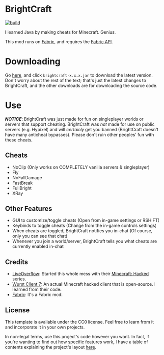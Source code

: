 # BrightCraft
[![build](https://github.com/Bright-Shard/BrightCraft/actions/workflows/build.yml/badge.svg)](https://github.com/Bright-Shard/BrightCraft/actions/workflows/build.yml)

I learned Java by making cheats for Minecraft. Genius.

This mod runs on [Fabric](https://fabricmc.net), and requires the [Fabric API](https://modrinth.com/mod/fabric-api).



# Downloading
Go [here](https://github.com/Bright-Shard/BrightCraft/releases/tag/latest), and click `brightcraft-x.x.x.jar`
to download the latest version. Don't worry about the rest of the text; that's just the latest changes to BrightCraft,
and the other downloads are for downloading the source code.



# Use
***NOTICE***: BrightCraft was just made for fun on singleplayer worlds or servers that support cheating. BrightCraft
was *not* made for use on public servers (e.g. Hypixel) and will *certainly* get you banned (BrightCraft doesn't have
many anticheat bypasses). Please don't ruin other peoples' fun with these cheats.
## Cheats
- NoClip (Only works on COMPLETELY vanilla servers & singleplayer)
- Fly
- NoFallDamage
- FastBreak
- FullBright
- XRay

## Other Features
- GUI to customize/toggle cheats (Open from in-game settings or RSHIFT)
- Keybinds to toggle cheats (Change from the in-game controls settings)
- When cheats are toggled, BrightCraft notifies you in-chat (Of course, only you can see that chat)
- Whenever you join a world/server, BrightCraft tells you what cheats are currently enabled in-chat

## Credits
- [LiveOverflow](https://www.youtube.com/c/LiveOverflow): Started this whole mess with their
[Minecraft: Hacked](https://youtube.com/playlist?list=PLhixgUqwRTjwvBI-hmbZ2rpkAl4lutnJG) series.
- [Wurst Client 7](https://github.com/Wurst-Imperium/Wurst7): An actual Minecraft hacked client that is open-source.
I learned from their code.
- [Fabric](https://fabricmc.net): It's a Fabric mod.

## License

This template is available under the CC0 license. Feel free to learn from it and incorporate it in your own projects.

In non-legal terms, use this project's code however you want. In fact, if you're wanting to find out how specific
features work, I have a table of contents explaining the project's layout [here](toc.md).
